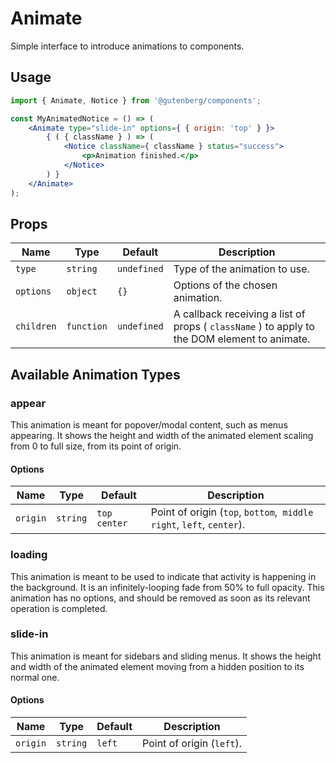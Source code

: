 # Animate

Simple interface to introduce animations to components.

## Usage

```jsx
import { Animate, Notice } from '@gutenberg/components';

const MyAnimatedNotice = () => (
	<Animate type="slide-in" options={ { origin: 'top' } }>
		{ ( { className } ) => (
			<Notice className={ className } status="success">
				<p>Animation finished.</p>
			</Notice>
		) }
	</Animate>
);
```

## Props

| Name       | Type       | Default     | Description                                                                                  |
| ---------- | ---------- | ----------- | -------------------------------------------------------------------------------------------- |
| `type`     | `string`   | `undefined` | Type of the animation to use.                                                                |
| `options`  | `object`   | `{}`        | Options of the chosen animation.                                                             |
| `children` | `function` | `undefined` | A callback receiving a list of props ( `className` ) to apply to the DOM element to animate. |

## Available Animation Types

### appear

This animation is meant for popover/modal content, such as menus appearing. It shows the height and width of the animated element scaling from 0 to full size, from its point of origin.

#### Options

| Name     | Type     | Default      | Description                                                          |
| -------- | -------- | ------------ | -------------------------------------------------------------------- |
| `origin` | `string` | `top center` | Point of origin (`top`, `bottom`,` middle right`, `left`, `center`). |

### loading

This animation is meant to be used to indicate that activity is happening in the background. It is an infinitely-looping fade from 50% to full opacity. This animation has no options, and should be removed as soon as its relevant operation is completed.

### slide-in

This animation is meant for sidebars and sliding menus. It shows the height and width of the animated element moving from a hidden position to its normal one.

#### Options

| Name     | Type     | Default | Description               |
| -------- | -------- | ------- | ------------------------- |
| `origin` | `string` | `left`  | Point of origin (`left`). |
